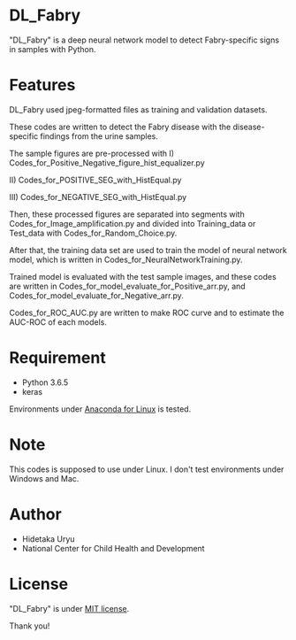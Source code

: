# DL_Fabry

"DL_Fabry" is a deep neural network model to detect Fabry-specific signs in samples with Python.
 
# Features
 
DL_Fabry used jpeg-formatted files as training and validation datasets.

These codes are written to detect the Fabry disease with the disease-specific findings from the urine samples.

The sample figures are pre-processed with 
I)   Codes_for_Positive_Negative_figure_hist_equalizer.py

II)  Codes_for_POSITIVE_SEG_with_HistEqual.py

III) Codes_for_NEGATIVE_SEG_with_HistEqual.py

Then, these processed figures are separated into segments with Codes_for_Image_amplification.py and divided into Training_data or Test_data with Codes_for_Random_Choice.py.

After that, the training data set are used to train the model of neural network model, which is written in Codes_for_NeuralNetworkTraining.py.

Trained model is evaluated with the test sample images, and these codes are written in Codes_for_model_evaluate_for_Positive_arr.py, and Codes_for_model_evaluate_for_Negative_arr.py.

Codes_for_ROC_AUC.py are written to make ROC curve and to estimate the AUC-ROC of each models.
 
# Requirement
 
* Python 3.6.5
* keras
 
Environments under [Anaconda for Linux](https://www.anaconda.com/distribution/) is tested.

 
# Note
This codes is supposed to use under Linux. 
I don't test environments under Windows and Mac.
 
# Author
 
* Hidetaka Uryu
* National Center for Child Health and Development
 
# License
 
"DL_Fabry" is under [MIT license](https://en.wikipedia.org/wiki/MIT_License).
 
Thank you!
